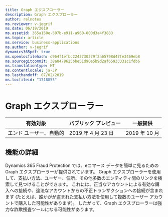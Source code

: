```yaml
---
title: Graph エクスプローラー
description: Graph エクスプローラー
author: relnotes
ms.reviewer: v-jegrif
ms.date: 06/19/2019
ms.assetid: 365a150e-507b-e911-a960-000d3a4f3883
ms.topic: article
ms.service: business-applications
ms.author: v-jegrif
dynamics365pdf: true
ms.openlocfilehash: d964f1efbc2243730379f2a65798d47fe3469eb8
ms.sourcegitcommit: 38a8478625bbe51d90e5b9d2af65933331c1fdb6
ms.translationtype: HT
ms.contentlocale: ja-JP
ms.lasthandoff: 07/02/2019
ms.locfileid: "1718855"
---
```

# <a name="graph-explorer"></a>Graph エクスプローラー


| 有効対象    |  パブリック プレビュー | 一般提供 | 
| ---------- | ---------- |---------- |
|エンド ユーザー、自動的|2019 年 4 月 23 日| 2019 年 10 月|






## <a name="feature-details"></a>機能の詳細
<!--feature detail start -->
Dynamics 365 Fraud Protection では、eコマース データを簡単に見るための Graph エクスプローラーが提供されています。 Graph エクスプローラーを使用して、支払い方法、ユーザー、住所、その他多数のエンティティ間のリンクを検索して見つけることができます。 これには、正当なアカウントによる有効な購入への接続や、違法なアカウントからの不正トランザクションへの接続が含まれます (たとえば、誰かがが盗まれた支払い方法を使用して複数のユーザー アカウントで購入した可能性があります)。 したがって、Graph エクスプローラーは強力な詐欺捜査ツールになる可能性があります。
<!--feature detail end -->










